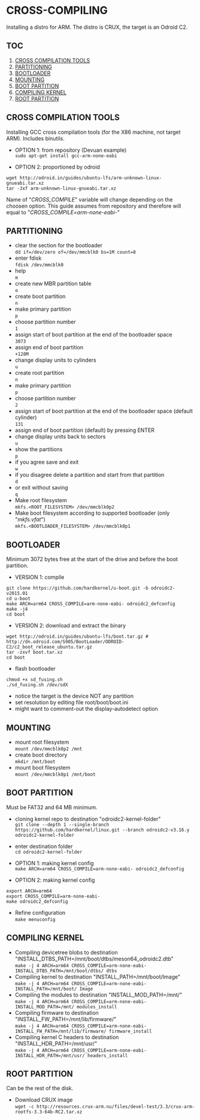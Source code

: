 # CROSS-COMPILING
Installing a distro for ARM. The distro is CRUX, the target is an Odroid C2.


## TOC
1. [CROSS COMPILATION TOOLS](#cross-compilation-tools)  
2. [PARTITIONING](#partitioning)  
3. [BOOTLOADER](#bootloader)  
3. [MOUNTING](#mounting)  
4. [BOOT PARTITION](#boot-partition)  
5. [COMPILING KERNEL](#compiling-kernel)  
6. [ROOT PARTITION](#root-partition)  


## CROSS COMPILATION TOOLS
Installing GCC cross compilation tools (for the X86 machine, not target ARM). Includes binutils.

* OPTION 1: from repository (Devuan example)  
`sudo apt-get install gcc-arm-none-eabi`

* OPTION 2: proportioned by odroid  
```
wget http://odroid.in/guides/ubuntu-lfs/arm-unknown-linux-gnueabi.tar.xz
tar -Jxf arm-unknown-linux-gnueabi.tar.xz
```  

Name of "_CROSS_COMPILE_" variable will change depending on the choosen option. This guide assumes from repository and therefore will equal to "_CROSS\_COMPILE=arm-none-eabi-_"


## PARTITIONING
* clear the section for the bootloader  
`dd if=/dev/zero of=/dev/mmcblk0 bs=1M count=8`  
* enter fdisk  
`fdisk /dev/mmcblk0`  
* help  
`m`  
* create new MBR partition table  
`o`  
* create boot partition  
`n`  
* make primary partition  
`p`  
* choose partition number  
`1`  
* assign start of boot partition at the end of the bootloader space  
`3073`  
* assign end of boot partition  
`+128M`  
* change display units to cylinders  
`u`  
* create root partition  
`n`  
* make primary partition  
`p`  
* choose partition number  
`2`  
* assign start of boot partition at the end of the bootloader space (default cylinder)  
`131`  
* assign end of boot partition (default) by pressing ENTER  
* change display units back to sectors  
`u`  
* show the partitions  
`p`  
* if you agree save and exit  
`w`  
* if you disagree delete a partition and start from that partition  
`d`  
* or  exit without saving  
`q`  
* Make root filesystem  
`mkfs.<ROOT_FILESYSTEM> /dev/mmcblk0p2`  
* Make boot filesystem according to supported bootloader (only "_mkfs.vfat_")  
`mkfs.<BOOTLOADER_FILESYSTEM> /dev/mmcblk0p1`  


## BOOTLOADER
Minimum 3072 bytes free at the start of the drive and before the boot partition.

* VERSION 1: compile  
```
git clone https://github.com/hardkernel/u-boot.git -b odroidc2-v2015.01
cd u-boot
make ARCH=arm64 CROSS_COMPILE=arm-none-eabi- odroidc2_defconfig
make -j4
cd boot
```

* VERSION 2: download and extract the binary  
```
wget http://odroid.in/guides/ubuntu-lfs/boot.tar.gz # http://dn.odroid.com/S905/BootLoader/ODROID-C2/c2_boot_release_ubuntu.tar.gz
tar -zxvf boot.tar.xz
cd boot
```

* flash bootloader  
```
chmod +x sd_fusing.sh
./sd_fusing.sh /dev/sdX
```
* notice the target is the device NOT any partition  
* set resolution by editing file root/boot/boot.ini  
* might want to comment-out the display-autodetect option  


## MOUNTING
* mount root filesystem  
`mount /dev/mmcblk0p2 /mnt`  
* create boot directory  
`mkdir /mnt/boot`  
* mount boot filesystem  
`mount /dev/mmcblk0p1 /mnt/boot`  


## BOOT PARTITION
Must be FAT32 and 64 MB minimum.

* cloning kernel repo to destination "odroidc2-kernel-folder"  
`git clone --depth 1 --single-branch https://github.com/hardkernel/linux.git --branch odroidc2-v3.16.y odroidc2-kernel-folder`
* enter destination folder  
`cd odroidc2-kernel-folder`

* OPTION 1: making kernel config  
`make ARCH=arm64 CROSS_COMPILE=arm-none-eabi- odroidc2_defconfig`

* OPTION 2: making kernel config  
```
export ARCH=arm64
export CROSS_COMPILE=arm-none-eabi-
make odroidc2_defconfig
```

* Refine configuration  
`make menuconfig`


## COMPILING KERNEL
* Compiling devicetree blobs to destination "INSTALL_DTBS_PATH=/mnt/boot/dtbs/meson64_odroidc2.dtb"  
`make -j 4 ARCH=arm64 CROSS_COMPILE=arm-none-eabi- INSTALL_DTBS_PATH=/mnt/boot/dtbs/ dtbs`
* Compiling kernel to destination "INSTALL_PATH=/mnt/boot/Image"  
`make -j 4 ARCH=arm64 CROSS_COMPILE=arm-none-eabi- INSTALL_PATH=/mnt/boot/ Image`
* Compiling the modules to destination "INSTALL_MOD_PATH=/mnt/"  
`make -j 4 ARCH=arm64 CROSS_COMPILE=arm-none-eabi- INSTALL_MOD_PATH=/mnt/ modules_install`
* Compiling firmware to destination "INSTALL_FW_PATH=/mnt/lib/firmware/"  
`make -j 4 ARCH=arm64 CROSS_COMPILE=arm-none-eabi- INSTALL_FW_PATH=/mnt/lib/firmware/ firmware_install`
* Compiling kernel C headers to destination "INSTALL_HDR_PATH=/mnt/usr/"  
`make -j 4 ARCH=arm64 CROSS_COMPILE=arm-none-eabi- INSTALL_HDR_PATH=/mnt/usr/ headers_install`


## ROOT PARTITION
Can be the rest of the disk.

* Download CRUX image  
`wget -c http://resources.crux-arm.nu/files/devel-test/3.3/crux-arm-rootfs-3.3-64b-RC2.tar.xz`
